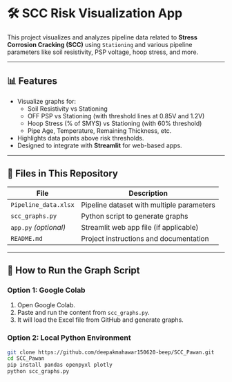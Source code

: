 # 🛠️ SCC Risk Visualization App

This project visualizes and analyzes pipeline data related to **Stress Corrosion Cracking (SCC)** using `Stationing` and various pipeline parameters like soil resistivity, PSP voltage, hoop stress, and more.

---

## 📊 Features

- Visualize graphs for:
  - Soil Resistivity vs Stationing
  - OFF PSP vs Stationing (with threshold lines at 0.85V and 1.2V)
  - Hoop Stress (% of SMYS) vs Stationing (with 60% threshold)
  - Pipe Age, Temperature, Remaining Thickness, etc.
- Highlights data points above risk thresholds.
- Designed to integrate with **Streamlit** for web-based apps.

---

## 📁 Files in This Repository

| File                      | Description                              |
|---------------------------|------------------------------------------|
| `Pipeline_data.xlsx`      | Pipeline dataset with multiple parameters |
| `scc_graphs.py`           | Python script to generate graphs         |
| `app.py` *(optional)*     | Streamlit web app file (if applicable)   |
| `README.md`               | Project instructions and documentation   |

---

## 🚀 How to Run the Graph Script

### Option 1: Google Colab

1. Open Google Colab.
2. Paste and run the content from `scc_graphs.py`.
3. It will load the Excel file from GitHub and generate graphs.

### Option 2: Local Python Environment

```bash
git clone https://github.com/deepakmahawar150620-beep/SCC_Pawan.git
cd SCC_Pawan
pip install pandas openpyxl plotly
python scc_graphs.py

